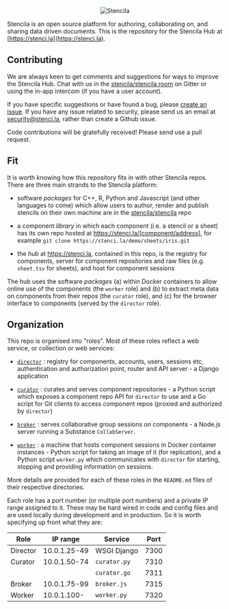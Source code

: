 <div align="center">
	<img src="http://static.stenci.la/img/logo-name-tagline-500.png" alt="Stencila" style="max-width:250px">
</div>

Stencila is an open source platform for authoring, collaborating on, and sharing data driven documents. This is the repository for the Stencila Hub at [https://stenci.la](https://stenci.la).

## Contributing

We are always keen to get comments and suggestions for ways to improve the Stencila Hub. Chat with us in the [stencila/stencila room](https://gitter.im/stencila/stencila) on Gitter or using the in-app intercom (if you have a user account). 

If you have specific suggestions or have found a bug, please [create an issue](https://github.com/stencila/hub/issues/new). If you have any issue related to security, please send us an email at security@stenci.la, rather than create a Github issue.

Code contributions will be gratefully received! Please send use a pull request.

## Fit

It is worth knowing how this repository fits in with other Stencila repos. There are three main strands to the Stencila platform:

- software *packages* for C++, R, Python and Javascript (and other languages to come) which allow users to author, render and publish stencils on their own machine are in the [stencila/stencila](https://github.com/stencila/stencila) repo

- a component *library* in which each component (i.e. a stencil or a sheet) has its own repo hosted at https://stenci.la/[component/address], for example `git clone https://stenci.la/demo/sheets/iris.git`

- the *hub* at https://stenci.la, contained in this repo, is the registry for components, server for component repositories and raw files (e.g. `sheet.tsv` for sheets), and host for component sessions

The hub uses the software *packages* (a) within Docker containers to allow online use of the components (the `worker` role) and (b) to extract meta data on components from their repos (the `curator` role), and (c) for the browser interface to components (served by the `director` role).

## Organization

This repo is organised into "roles". Most of these roles reflect a web service, or collection or web services:

- [`director`](director) : registry for components, accounts, users, sessions etc, authentication and authorization point, router and API server - a Django application

- [`curator`](curator) : curates and serves component repositories - a Python script which exposes a component repo API for `director` to use and a Go script for Git clients to access component repos (proxied and authorized by `director`)

- [`broker`](broker) : serves collaborative group sessions on components - a Node.js server running a Substance `CollabServer`.

- [`worker`](worker) : a machine that hosts component sessions in Docker container instances - Python script for taking an image of it (for replication), and a Python script `worker.py` which communicates with `director` for starting, stopping and providing information on sessions.

More details are provided for each of these roles in the `README.md` files of their respective directories. 

Each role has a port number (or multiple port numbers) and a private IP range assigned to it. These may be hard wired in code and config files and are used locally during development and in production. So it is worth specifying up front what they are:

Role      | IP range     | Service      | Port |
----------|--------------|--------------|------|
Director  | 10.0.1.25-49 | WSGI Django  | 7300 |
Curator   | 10.0.1.50-74 | `curator.py` | 7310 |
          |              | `curator.go` | 7311 |
Broker    | 10.0.1.75-99 | `broker.js`  | 7315 |
Worker    | 10.0.1.100-  | `worker.py`  | 7320 |
